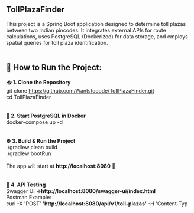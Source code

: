 ## TollPlazaFinder

This project is a Spring Boot application designed to determine toll plazas between two Indian pincodes. It integrates external APIs for route calculations, uses PostgreSQL (Dockerized) for data storage, and employs spatial queries for toll plaza identification.</br></br>

## 🚀 How to Run the Project:

**📥 1. Clone the Repository**</br>
git clone https://github.com/Wantstocode/TollPlazaFinder.git</br>
cd TollPlazaFinder</br></br></br>
**🐳 2. Start PostgreSQL in Docker**</br>
docker-compose up -d</br></br></br>
**⚙️ 3. Build & Run the Project**</br>
./gradlew clean build  </br>
./gradlew bootRun</br></br>
The app will start at **http://localhost:8080** 🎉</br></br></br>
**📡 4. API Testing**</br>
Swagger UI →**http://localhost:8080/swagger-ui/index.html**</br>
Postman Example:</br>
curl -X 'POST' **'http://localhost:8080/api/v1/toll-plazas'** -H 'Content-Typ</br>
